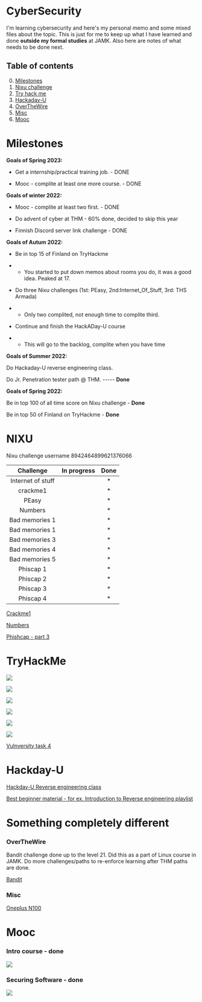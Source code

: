# CyberSecurity

I'm learning cybersecurity and here's my personal memo and some mixed files about the topic. This is just for me to keep up what I have learned and done **outside my formal studies** at JAMK. Also here are notes of what needs to be done next.



## Table of contents
0. [Milestones](#Milestones)
1. [Nixu challenge](#NIXU)
2. [Try hack me](#TryHackMe)
3. [Hackaday-U](#Hackday-U)
4. [OverTheWire](#OverTheWire)
5. [Misc](#Misc)
6. [Mooc](#Mooc)

# Milestones

**Goals of Spring 2023:**

* Get a internship/practical training job. - DONE

* Mooc - complite at least one more course. - DONE

**Goals of winter 2022:**

* Mooc - complite at least two first. - DONE

* Do advent of cyber at THM - 60% done, decided to skip this year

* Finnish Discord server link challenge - DONE

**Goals of Autum 2022:**

* Be in top 15 of Finland on TryHackme
 
* * You started to put down memos about rooms you do, it was a good idea. Peaked at 17.

* Do three Nixu challenges (1st: PEasy, 2nd:Internet_Of_Stuff, 3rd: THS Armada)

* * Only two complited, not enough time to complite third.

* Continue and finish the HackADay-U course

* * This will go to the backlog, complite when you have time

**Goals of Summer 2022:**

Do Hackaday-U reverse engineering class.

Do Jr. Penetration tester path @ THM. ----- **Done**

**Goals of Spring 2022:**

Be in top 100 of all time score on Nixu challenge - **Done**

Be in top 50 of Finland on TryHackme - **Done**


# NIXU

Nixu challenge username 8942464899621376066

|Challenge|In progress|Done|
|:-:|:-:|:-:|
|Internet of stuff||*|
|crackme1| | *|
|PEasy||*| 
|Numbers| | *|
|Bad memories 1| |*|
|Bad memories 1| |*|
|Bad memories 3| |*|
|Bad memories 4| |*|
|Bad memories 5| |*|
|Phiscap 1||*|
|Phiscap 2||*|
|Phiscap 3||*|
|Phiscap 4||*|

[Crackme1](./NIXU/crackme1-memo.md)

[Numbers](./NIXU/numbers.py)

[Phishcap - part 3](./NIXU/Nixutractor.py)


# TryHackMe

![](./THM/THM-jr-penet-test.png)

![](./THM/THM-comptia-pentest-plus.png)

![](./THM/THM-cyber-defence.png)

![](./THM/THM-AoC-2021.png)

![](./THM/THM-beginner.png)

![](./THM/THM-pre_security.png)

[Vulnversity task 4](./THM/john_h.py)

# Hackday-U

[Hackday-U Reverse engineering class](./HADU/hackaday.md)

[Best beginner material - for ex. Introduction to Reverse engineering playlist](https://www.youtube.com/c/DrJoshStroschein)


# Something completely different

### OverTheWire

Bandit challenge done up to the level 21. Did this as a part of Linux course in JAMK. Do more challenges/paths to re-enforce learning after THM paths are done.

[Bandit](./OTW/bandit.txt)

### Misc

[Oneplus N100](./MISC/oneplus.md)


# Mooc

### Intro course - done

![](./MOOC/intro.png)

### Securing Software - done

![](./MOOC/securing_software_cert.png)
